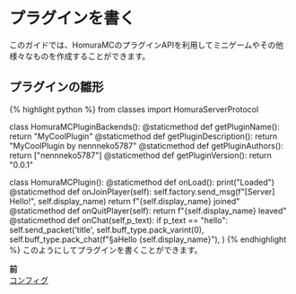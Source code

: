 # プラグインを書く
このガイドでは、HomuraMCのプラグインAPIを利用してミニゲームやその他様々なものを作成することができます。  
## プラグインの雛形
{% highlight python %}
from classes import HomuraServerProtocol

class HomuraMCPluginBackends():
	@staticmethod
	def getPluginName():
		return "MyCoolPlugin"
	@staticmethod
	def getPluginDescription():
		return "MyCoolPlugin by nennneko5787"
	@staticmethod
	def getPluginAuthors():
		return ["nennneko5787"]
	@staticmethod
	def getPluginVersion():
		return "0.0.1"

class HomuraMCPlugin():
	@staticmethod
	def onLoad():
		print("Loaded")
	@staticmethod
	def onJoinPlayer(self):
		self.factory.send_msg(f"[Server] Hello!", self.display_name)
		return f"{self.display_name} joined"
	@staticmethod
	def onQuitPlayer(self):
		return f"{self.display_name} leaved"
	@staticmethod
	def onChat(self,p_text):
		if p_text == "hello":
			self.send_packet('title',
					self.buff_type.pack_varint(0),
					self.buff_type.pack_chat(f"§aHello {self.display_name}"),
				)
{% endhighlight %}
このようにしてプラグインを書くことができます。
<div style="display: flex;">
	<div class="maeato">
		<b>前</b><br>
		<a href="/docs/jp/server/config/">コンフィグ</a>
	</div>
</div>